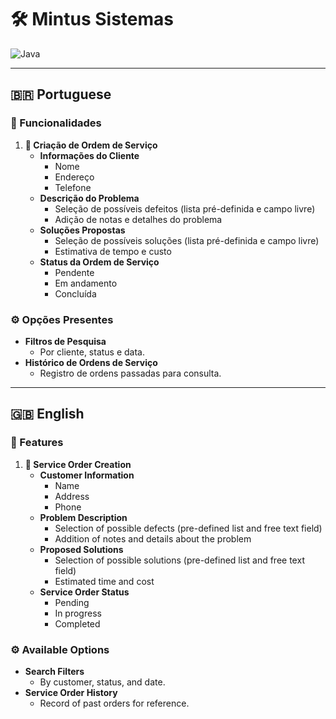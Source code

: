 # 🛠️ Mintus Sistemas

![Java](https://img.shields.io/badge/Java-ED8B00?style=for-the-badge&logo=java&logoColor=white)

---

## 🇧🇷 **Portuguese**

### 🎨 Funcionalidades

1. **📄 Criação de Ordem de Serviço**
   - **Informações do Cliente**
     - Nome
     - Endereço
     - Telefone
   - **Descrição do Problema**
     - Seleção de possíveis defeitos (lista pré-definida e campo livre)
     - Adição de notas e detalhes do problema
   - **Soluções Propostas**
     - Seleção de possíveis soluções (lista pré-definida e campo livre)
     - Estimativa de tempo e custo
   - **Status da Ordem de Serviço**
     - Pendente
     - Em andamento
     - Concluída

### ⚙️ Opções Presentes

- **Filtros de Pesquisa**
  - Por cliente, status e data.
- **Histórico de Ordens de Serviço**
  - Registro de ordens passadas para consulta.

---

## 🇬🇧 **English**

### 🎨 Features

1. **📄 Service Order Creation**
   - **Customer Information**
     - Name
     - Address
     - Phone
   - **Problem Description**
     - Selection of possible defects (pre-defined list and free text field)
     - Addition of notes and details about the problem
   - **Proposed Solutions**
     - Selection of possible solutions (pre-defined list and free text field)
     - Estimated time and cost
   - **Service Order Status**
     - Pending
     - In progress
     - Completed

### ⚙️ Available Options

- **Search Filters**
  - By customer, status, and date.
- **Service Order History**
  - Record of past orders for reference.
